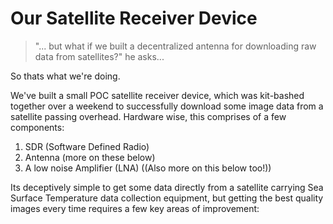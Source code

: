 # Our Satellite Receiver Device

> "... but what if we built a decentralized antenna for downloading raw data from satellites?" he asks...

So thats what we're doing. 



We've built a small POC satellite receiver device, which was kit-bashed together over a weekend to successfully download some image data from a satellite passing overhead. 
Hardware wise, this comprises of a few components: 
1. SDR (Software Defined Radio)
2. Antenna (more on these below)
3. A low noise Amplifier (LNA) ((Also more on this below too!))

Its deceptively simple to get some data directly from a satellite carrying Sea Surface Temperature data collection equipment, but getting the best quality images every time requires a few key areas of improvement: